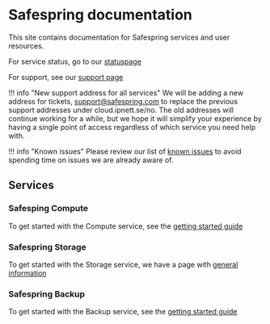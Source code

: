 # Safespring documentation

This site contains documentation for Safespring services and user resources.

For service status, go to our [statuspage](https://status.safespring.com)

For support, see our [support page][sup]

!!! info "New support address for all services"
    We will be adding a new address for tickets, support@safespring.com to replace the previous     support addresses under cloud.ipnett.se/no. The old addresses will continue working for     a while, but we hope it will simplify your experience by having a single point of access    regardless of which service you need help with.

!!! info "Known issues"
    Please review our list of [known issues][ki] to avoid spending time on issues
    we are already aware of.

## Services

### Safesping Compute

To get started with the Compute service, see the [getting started guide](compute/getting-started)

### Safespring Storage

To get started with the Storage service, we have a page with [general
information](storage/generalinfo)

### Safespring Backup

To get started with the Backup service, see the [getting started guide](backup/getting-started)

[ki]:service/known_issues/
[sup]:service/support/

